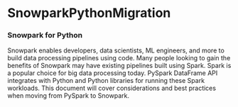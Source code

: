 # SnowparkPythonMigration

### Snowpark for Python
Snowpark enables developers, data scientists, ML engineers, and more to build data processing pipelines using code. Many people looking to gain the benefits of Snowpark may have existing pipelines built using Spark. Spark is a popular choice for big data processing today. PySpark DataFrame API integrates with Python and Python libraries for running these Spark workloads. This document will cover considerations and best practices when moving from PySpark to Snowpark.
